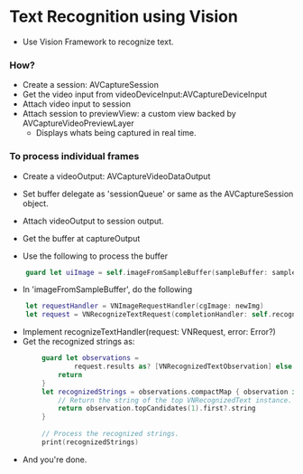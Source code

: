 #  Text Recognition using Vision

- Use Vision Framework to recognize text.

### How?
- Create a session: AVCaptureSession
- Get the video input from videoDeviceInput:AVCaptureDeviceInput
- Attach video input to session
- Attach session to previewView: a custom view backed by AVCaptureVideoPreviewLayer
    - Displays whats being captured in real time. 

### To process individual frames
- Create a videoOutput: AVCaptureVideoDataOutput 
- Set buffer delegate as 'sessionQueue' or same as the AVCaptureSession object.
- Attach videoOutput to session output.

- Get the buffer at captureOutput
- Use the following to process the buffer

```swift
    guard let uiImage = self.imageFromSampleBuffer(sampleBuffer: sampleBuffer) else { return }
```
- In 'imageFromSampleBuffer', do the following

```swift
    let requestHandler = VNImageRequestHandler(cgImage: newImg)
    let request = VNRecognizeTextRequest(completionHandler: self.recognizeTextHandler)
```

- Implement recognizeTextHandler(request: VNRequest, error: Error?) 
- Get the recognized strings as:

```swift
        guard let observations =
                request.results as? [VNRecognizedTextObservation] else {
            return
        }
        let recognizedStrings = observations.compactMap { observation in
            // Return the string of the top VNRecognizedText instance.
            return observation.topCandidates(1).first?.string
        }
        
        // Process the recognized strings.
        print(recognizedStrings)
```


- And you're done.
